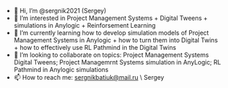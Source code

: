 - 👋 Hi, I’m @sergnik2021 (Sergey)
- 👀 I’m interested in Project Management Systems + Digital Tweens + simulations in Anylogic + Reinforsement Learning
- 🌱 I’m currently learning how to develop simulation models of Project Management Systems in Anylogic + how to turn them into Digital Twins + how to effectively use RL Pathmind in the Digital Twins
- 💞️ I’m looking to collaborate on topics: Project Management Systems Digital Tweens; Project Managemrnt Systems simulation in AnyLogic; RL Pathmind in Anylogic simulations  
- 📫 How to reach me: sergnikbatiuk@mail.ru  \\ Sergey

<!---
sergnik2021/sergnik2021 is a ✨ special ✨ repository because its `README.md` (this file) appears on your GitHub profile.
You can click the Preview link to take a look at your changes.
--->
